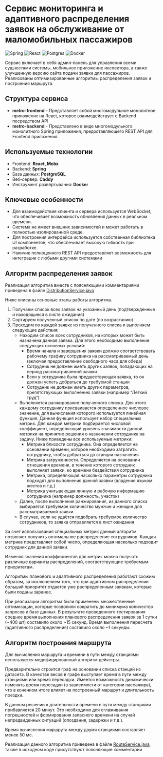# Сервис мониторинга и адаптивного распределения заявок на обслуживание от маломобильных пассажиров

![Spring](https://img.shields.io/badge/spring-%236DB33F.svg?style=for-the-badge&logo=spring&logoColor=white)
![React](https://img.shields.io/badge/react-%2320232a.svg?style=for-the-badge&logo=react&logoColor=%2361DAFB)
![Postgres](https://img.shields.io/badge/postgres-%23316192.svg?style=for-the-badge&logo=postgresql&logoColor=white)
![Docker](https://img.shields.io/badge/docker-%230db7ed.svg?style=for-the-badge&logo=docker&logoColor=white)

Сервис включает в себя админ-панель для управления всеми сущностями системы, мобильное приложение инспектора, а также улучшенную версию сайта подачи заявки для пассажиров. Реализованы оптимизированные алгоритмы распределения заявок и построения маршрута.

## Структура сервиса

- **metro-frontend** - Представляет собой многомодульное монолитное приложение на React, которое взаимодействует с Backend посредством API
- **metro-backend** - Представлено в виде многомодульного монолитного Spring приложения, предоставляющего REST API для Frontend приложения

## Используемые технологии

- Frontend: **React, Mobx**
- Backend: **Spring**
- База данных: **PostgreSQL**
- Веб-сервер: **Caddy**
- Инструмент развёртывания: **Docker**

## Ключевые особенности

- Для взаимодействия клиента и сервера используется WebSocket, что обеспечивает возможность обновления данных в реальном времени.
- Система не имеет внешних зависимостей и может работать в полностью изолированной среде.
- Для построения интерфейса используется собственная библиотека UI компонентов, что обеспечивает высокую гибкость при разработке.
- Наличие полноценного REST API предоставляет возможность для интеграции с любыми другими системами

## Алгоритм распределения заявок

Реализация алгоритма вместе с поясняющими комментариями приведена в файле [DistributionService.java](https://github.com/dmtr636/kydas-solution/blob/develop/metro-backend/src/main/java/com/kydas/metro/distribution/DistributionService.java)

Ниже описаны основные этапы работы алгоритма.

1. Получаем список всех заявок на указанный день (подтвержденные и находящиеся в листе ожидания)
2. Сортируем полученный список по дате (по возрастанию)
3. Проходим по каждой заявке из полученного списка и выполняем следующие действия:
    - Находим список всех сотрудников, на которых может быть назначена данная заявка. Для этого необходимо выполнение следующих основных условий:
        - Время начала и завершения заявки должно соответствовать рабочему графику сотрудника на рассматриваемый день (включая предоставление свободного часа для обеда)
        - Сотрудник не должен иметь других заявок, попадающих на период рассматриваемой заявки
        - Если у сотрудника была предшествующая заявка, то он должен успеть добраться до требуемой станции
        - Сотрудник не должен иметь других параметров, препятствующих выполнению заявки (например “Легкий труд”)
    - Выполняется ранжирование полученного списка. Для этого каждому сотруднику присваивается определенное числовое значение, для вычисления которого используется линейная функция. Данная функция использует набор специальных метрик. Для каждой метрики подбирается числовой коэффициент, определяющий уровень значимости данной метрики на принятие решения о назначении сотрудника на задачу. Ниже приведены все используемые метрики:
        - Метрика близости сотрудника. Она определяется на основании времени, которое необходимо затратить сотруднику, чтобы добраться до станции назначения
        - Метрика загруженности. Определяется на основании отношения времени, в течение которого сотрудник выполняет заявки, ко времени бездействия сотрудника
        - Метрика, определяющая насколько параметры сотрудника подходят для выполнения данной заявки (владение языком жестов и т.д.)
        - Метрика учитывающая личную и рабочую информацию сотрудника (например должность, участок)
    - Далее, после выполнения ранжирования, из данного списка выбирается требуемое количество мужчин и женщин для рассматриваемой заявки.
    - В случае, если не удаётся подобрать требуемое количество сотрудников, то заявка отправляется в лист ожидания

За счет использования специальных метрик данный алгоритм позволяет получить оптимальное распределение сотрудников. Каждая метрика представляет собой число, определяющая насколько подходит сотрудник для данной заявки. 

Изменяя значения коэффициентов для метрик можно получать различные варианты распределений, соответствующие требуемым приоритетам.

Алгоритмы планового и адаптивного распределения работают схожим образом, за исключением того, что при адаптивном распределении больший приоритет отдается уже распределенным заявкам, которые были поданы заранее.

При реализации алгоритма были применены множественные оптимизации, которые позволили сократить до минимума количество запросов к базе данных. В результате проведенного тестирования среднее время выполнения планового распределения заявок за 1 сутки (~400 шт) составило около ~15 секунд. Время выполнения пересчета (адаптивного распределения) составило около ~1 секунды.

## Алгоритм построения маршрута

Для вычисления маршрута и времени в пути между станциями используется модифицированный алгоритм дейкстры. 

Предварительно строится граф на основании списка станций из датасета. В качестве весов в графе выступает время в пути между станциями или время пересадки. Имеется возможность динамически изменять время пересадки (в зависимости от категории пассажира), что в конечном итоге влияет на построенный маршрут и длительность поездки.

В данном решении к длительности времени в пути между станциями прибавляется 20 минут. Это необходимо для сглаживания погрешностей и формирования запасного времени на случай непредвиденных ситуаций (опоздания, задержки и т.д.).

Время вычисления маршрута между двумя станциями составляет менее 50 мс.

Реализация данного алгоритма приведена в файле [RouteService.java](https://github.com/dmtr636/kydas-solution/blob/develop/metro-backend/src/main/java/com/kydas/metro/routes/RouteService.java), также в исходном коде присутствуют поясняющие комментарии 
